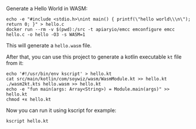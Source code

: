 Generate a Hello World in WASM:

```
echo -e "#include <stdio.h>\nint main() { printf(\"hello world\\\n\"); return 0; }" > hello.c
docker run --rm -v $(pwd):/src -t apiaryio/emcc emconfigure emcc hello.c -o hello -O3 -s WASM=1
```

This will generate a `hello.wasm` file.

After that, you can use this project to generate a kotlin executable `kt` file from it:

```
echo '#!/usr/bin/env kscript' > hello.kt
cat src/main/kotlin/com/soywiz/wasm/WasmModule.kt >> hello.kt
./wasm2kt.kts hello.wasm >> hello.kt
echo -e "fun main(args: Array<String>) = Module.main(args)" >> hello.kt
chmod +x hello.kt
```

Now you can run it using kscript for example:

```
kscript hello.kt
```
